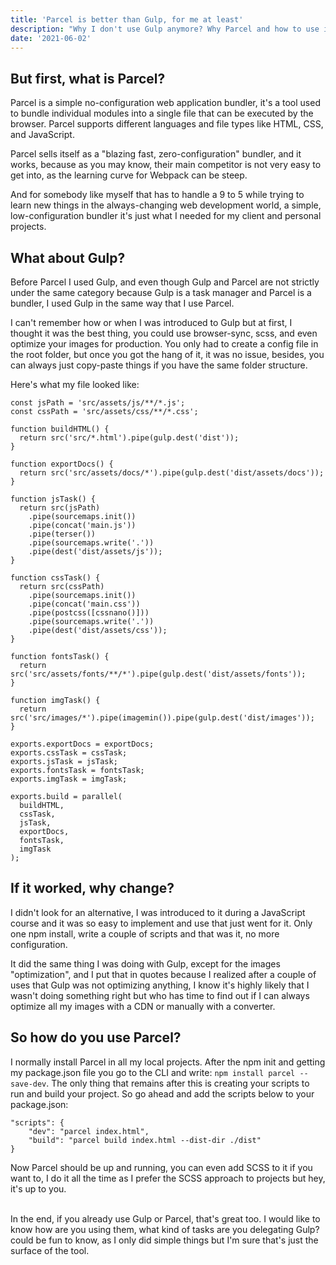 ```yaml
---
title: 'Parcel is better than Gulp, for me at least'
description: "Why I don't use Gulp anymore? Why Parcel and how to use it? "
date: '2021-06-02'
---
```


## But first, what is Parcel?

Parcel is a simple no-configuration web application bundler, it's a tool used to bundle individual modules into a single file that can be executed by the browser. Parcel supports different languages and file types like HTML, CSS, and JavaScript.

Parcel sells itself as a "blazing fast, zero-configuration" bundler, and it works, because as you may know, their main competitor is not very easy to get into, as the learning curve for Webpack can be steep.

And for somebody like myself that has to handle a 9 to 5 while trying to learn new things in the always-changing web development world, a simple, low-configuration bundler it's just what I needed for my client and personal projects.

## What about Gulp?

Before Parcel I used Gulp, and even though Gulp and Parcel are not strictly under the same category because Gulp is a task manager and Parcel is a bundler, I used Gulp in the same way that I use Parcel.

I can't remember how or when I was introduced to Gulp but at first, I thought it was the best thing, you could use browser-sync, scss, and even optimize your images for production. You only had to create a config file in the root folder, but once you got the hang of it, it was no issue, besides, you can always just copy-paste things if you have the same folder structure.

Here's what my file looked like:

```
const jsPath = 'src/assets/js/**/*.js';
const cssPath = 'src/assets/css/**/*.css';

function buildHTML() {
  return src('src/*.html').pipe(gulp.dest('dist'));
}

function exportDocs() {
  return src('src/assets/docs/*').pipe(gulp.dest('dist/assets/docs'));
}

function jsTask() {
  return src(jsPath)
    .pipe(sourcemaps.init())
    .pipe(concat('main.js'))
    .pipe(terser())
    .pipe(sourcemaps.write('.'))
    .pipe(dest('dist/assets/js'));
}

function cssTask() {
  return src(cssPath)
    .pipe(sourcemaps.init())
    .pipe(concat('main.css'))
    .pipe(postcss([cssnano()]))
    .pipe(sourcemaps.write('.'))
    .pipe(dest('dist/assets/css'));
}

function fontsTask() {
  return src('src/assets/fonts/**/*').pipe(gulp.dest('dist/assets/fonts'));
}

function imgTask() {
  return src('src/images/*').pipe(imagemin()).pipe(gulp.dest('dist/images'));
}

exports.exportDocs = exportDocs;
exports.cssTask = cssTask;
exports.jsTask = jsTask;
exports.fontsTask = fontsTask;
exports.imgTask = imgTask;

exports.build = parallel(
  buildHTML,
  cssTask,
  jsTask,
  exportDocs,
  fontsTask,
  imgTask
);
```

## If it worked, why change?

I didn't look for an alternative, I was introduced to it during a JavaScript course and it was so easy to implement and use that just went for it. Only one npm install, write a couple of scripts and that was it, no more configuration.

It did the same thing I was doing with Gulp, except for the images "optimization", and I put that in quotes because I realized after a couple of uses that Gulp was not optimizing anything, I know it's highly likely that I wasn't doing something right but who has time to find out if I can always optimize all my images with a CDN or manually with a converter.

## So how do you use Parcel?

I normally install Parcel in all my local projects. After the npm init and getting my package.json file you go to the CLI and write: `npm install parcel --save-dev`. The only thing that remains after this is creating your scripts to run and build your project. So go ahead and add the scripts below to your package.json:

```
"scripts": {
    "dev": "parcel index.html",
    "build": "parcel build index.html --dist-dir ./dist"
}
```

Now Parcel should be up and running, you can even add SCSS to it if you want to, I do it all the time as I prefer the SCSS approach to projects but hey, it's up to you.
<br><br>

In the end, if you already use Gulp or Parcel, that's great too. I would like to know how are you using them, what kind of tasks are you delegating Gulp? could be fun to know, as I only did simple things but I'm sure that's just the surface of the tool.
